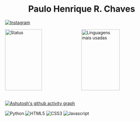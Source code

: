 <h1 style="text-align: center;"> Paulo Henrique R. Chaves </h1>

[![Instagram](https://img.shields.io/badge/Instagram-E4405F?style=for-the-badge&logo=instagram&logoColor=white)](https://www.instagram.com/phr_chaves/)

<div style="display: inline_block">
    <img width="49%" height="200px" src="https://github-readme-stats.vercel.app/api?username=XDChaves&show_icons=true&theme=nord&bg_color=000000&title_color=FF0000&" alt="Status"/>
    <img width="50%" height="200px" src="https://github-readme-stats.vercel.app/api/top-langs/?username=XDChaves&layout=compact&hide_border=true&title_color=FF0000&text_color=B0C4DE&bg_color=000000" alt="Linguagens mais usadas"/>
</div><br/> 

[![Ashutosh's github activity graph](https://github-readme-activity-graph.vercel.app/graph?username=XDChaves&bg_color=000000&color=B0C4DE&line=7FFF00&point=B0C4DE&area=true&hide_border=false)](https://github.com/ashutosh00710/github-readme-activity-graph)

<div style="display: inline_block">
    <img align="center" alt="Python" src="https://img.shields.io/badge/Python-0a516d?style=for-the-badge&logo=python&logoColor=white">
    <img align="center" alt="HTML5" src="https://img.shields.io/badge/HTML5-E34F26?style=for-the-badge&logo=html5&logoColor=white">
    <img align="center" alt="CSS3" src="https://img.shields.io/badge/CSS3-1572B6?style=for-the-badge&logo=css3&logoColor=white">
    <img align="center"  alt="Javascript" src="https://img.shields.io/badge/-JavaScript-333333?style=for-the-badge&logo=javascript&logoColor=white">
</div><br/>
